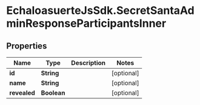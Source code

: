 # EchaloasuerteJsSdk.SecretSantaAdminResponseParticipantsInner

## Properties

Name | Type | Description | Notes
------------ | ------------- | ------------- | -------------
**id** | **String** |  | [optional] 
**name** | **String** |  | [optional] 
**revealed** | **Boolean** |  | [optional] 


